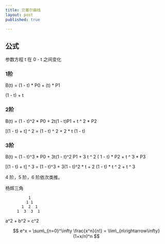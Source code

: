 ```yaml
---
title: 贝塞尔曲线
layout: post
published: true

---
```


公式
--------
参数方程 t 在 0 - t 之间变化

### 1阶
B(t) = (1 - t) * P0 + (t) * P1

(1 - t) + t

### 2阶
B(t) = (1 - t)^2 * P0 + 2t(1 - t)P1 + t ^ 2 * P2

[(1 - t) + t] ^ 2 = (1 - t) ^ 2 + 2 * t (1 - t)

### 3阶
B(t) = (1 - t)^3 * P0 + 3t(1 - t)^2 P1 + 3 t ^ 2 ( 1 - t) * P2 + t ^ 3 * P3

[(1 - t) + t] ^ 3 = (1 - t)^3 + 3(1 - t)^2 * t + 2 (1 - t) * t ^ 2 + t ^ 3

4 阶，5 阶，6 阶依次类推。

杨辉三角

			  1
			 1 1
		   1  2  1
	     1  3  3  1
	        
a^2 + b^2 = c^2

$$ 
e^x = \sum\_{n=0}^\infty \frac{x^n}{n!} = \lim\_{n\rightarrow\infty} (1+x/n)^n 
$$